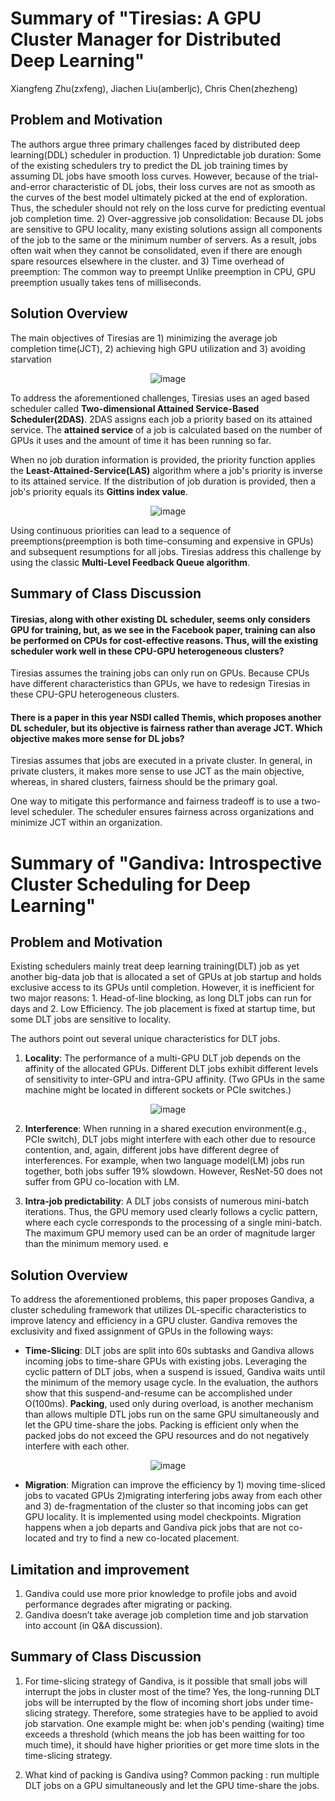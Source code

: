 # Summary of "Tiresias: A GPU Cluster Manager for Distributed Deep Learning"
Xiangfeng Zhu(zxfeng), Jiachen Liu(amberljc), Chris Chen(zhezheng)

## Problem and Motivation

The authors argue three primary challenges faced by distributed deep learning(DDL) scheduler in production. 1) Unpredictable job duration: Some of the existing schedulers try to predict the DL job training times by assuming DL jobs have smooth loss curves. However, because of the trial-and-error characteristic of DL jobs, their loss curves are not as smooth as the curves of the best model ultimately picked at the end of exploration. Thus, the scheduler should not rely on the loss curve for predicting eventual job completion time. 2) Over-aggressive job consolidation: Because DL jobs are sensitive to GPU locality, many existing solutions assign all components of the job to the same or the minimum number of servers. As a result, jobs often wait when they cannot be consolidated, even if there are enough spare resources elsewhere in the cluster. and 3) Time overhead of preemption: The common way to preempt Unlike preemption in CPU, GPU preemption usually takes tens of milliseconds.

## Solution Overview

The main objectives of Tiresias are 1) minimizing the average job completion time(JCT), 2) achieving high GPU utilization and 3) avoiding starvation

<p align="center">
    <img src="http://xzhu27.me/eecs598_summaries/tiresias1.png" alt="image"/>
</p>

To address the aforementioned challenges, Tiresias uses an aged based scheduler called **Two-dimensional Attained Service-Based Scheduler(2DAS)**. 2DAS assigns each job a priority based on its attained service. The **attained service** of a job is calculated based on the number of GPUs it uses and the amount of time it has been running so far.

When no job duration information is provided, the priority function applies the **Least-Attained-Service(LAS)** algorithm where a job's priority is inverse to its attained service. If the distribution of job duration is provided, then a job's priority equals its **Gittins index value**.

<p align="center">
    <img src="http://xzhu27.me/eecs598_summaries/tiresias2.png" alt="image"/>
</p>

Using continuous priorities can lead to a sequence of preemptions(preemption is both time-consuming and expensive in GPUs) and subsequent resumptions for all jobs. Tiresias address this challenge by using the classic **Multi-Level Feedback Queue algorithm**.


## Summary of Class Discussion

#### Tiresias, along with other existing DL scheduler, seems only considers GPU for training, but, as we see in the Facebook paper, training can also be performed on CPUs for cost-effective reasons. Thus, will the existing scheduler work well in these CPU-GPU heterogeneous clusters?

Tiresias assumes the training jobs can only run on GPUs. Because CPUs have different characteristics than GPUs, we have to redesign Tiresias in these CPU-GPU heterogeneous clusters.



#### There is a paper in this year NSDI called Themis, which proposes another DL scheduler, but its objective is fairness rather than average JCT. Which objective makes more sense for DL jobs?

Tiresias assumes that jobs are executed in a private cluster. In general, in private clusters, it makes more sense to use JCT as the main objective, whereas, in shared clusters, fairness should be the primary goal.

One way to mitigate this performance and fairness tradeoff is to use a two-level scheduler. The scheduler ensures fairness across organizations and minimize JCT within an organization.

# Summary of "Gandiva: Introspective Cluster Scheduling for Deep Learning"

## Problem and Motivation

Existing schedulers mainly treat deep learning training(DLT) job as yet another big-data job that is allocated a set of GPUs at job startup and holds exclusive access to its GPUs until completion. However, it is inefficient for two major reasons: 1. Head-of-line blocking, as long DLT jobs can run for days and 2. Low Efficiency. The job placement is fixed at startup time, but some DLT jobs are sensitive to locality.

The authors point out several unique characteristics for DLT jobs.
1. **Locality**: The performance of a multi-GPU DLT job depends on the affinity of the allocated GPUs. Different DLT jobs exhibit different levels of sensitivity to inter-GPU and intra-GPU affinity. (Two GPUs in the same machine might be located in different sockets or PCIe switches.)

<p align="center">
    <img src="http://xzhu27.me/eecs598_summaries/gandiva1.png" alt="image"/>
</p>

2. **Interference**: When running in a shared execution environment(e.g., PCIe switch), DLT jobs might interfere with each other due to resource contention, and, again, different jobs have different degree of interferences. For example, when two language model(LM) jobs run together, both jobs suffer 19% slowdown. However, ResNet-50 does not suffer from GPU co-location with LM.

3. **Intra-job predictability**: A DLT jobs consists of numerous mini-batch iterations. Thus, the GPU memory used clearly follows a cyclic pattern, where each cycle corresponds to the processing of a single mini-batch. The maximum GPU memory used can be an order of magnitude larger than the minimum memory used. e


## Solution Overview

To address the aforementioned problems, this paper proposes Gandiva, a cluster scheduling framework that utilizes DL-specific characteristics to improve latency and efficiency in a GPU cluster. Gandiva removes the exclusivity and fixed assignment of GPUs in the following ways:

* **Time-Slicing**: DLT jobs are split into 60s subtasks and Gandiva allows incoming jobs to time-share GPUs with existing jobs. Leveraging the cyclic pattern of DLT jobs, when a suspend is issued, Gandiva waits until the minimum of the memory usage cycle. In the evaluation, the authors show that this suspend-and-resume can be accomplished under O(100ms). **Packing**, used only during overload, is another mechanism than allows multiple DTL jobs run on the same GPU simultaneously and let the GPU time-share the jobs. Packing is efficient only when the packed jobs do not exceed the GPU resources and do not negatively interfere with each other.  

<p align="center">
    <img src="http://xzhu27.me/eecs598_summaries/gandiva2.png" alt="image"/>
</p>

* **Migration**: Migration can improve the efficiency by 1) moving time-sliced jobs to vacated GPUs 2)migrating interfering jobs away from each other and 3) de-fragmentation of the cluster so that incoming jobs can get GPU locality. It is implemented using model checkpoints. Migration happens when a job departs and Gandiva pick jobs that are not co-located and try to find a new co-located placement.  


## Limitation and improvement
1. Gandiva could use more prior knowledge to profile jobs and avoid performance degrades after migrating or packing.
2. Gandiva doesn’t take average job completion time and job starvation into account (in Q&A discussion).

## Summary of Class Discussion

1. For time-slicing strategy of Gandiva, is it possible that small jobs will interrupt the jobs in cluster most of the time?
Yes, the long-running DLT jobs will be interrupted by the flow of incoming short jobs under time-slicing strategy. Therefore, some strategies have to be applied to avoid job starvation. One example might be:  when job's pending (waiting) time exceeds a threshold (which means the job has been waitting for too much time), it should have higher priorities or get more time slots in the time-slicing strategy.


2. What kind of packing is Gandiva using?
Common packing : run multiple DLT jobs on a GPU simultaneously and let the GPU time-share the jobs.
